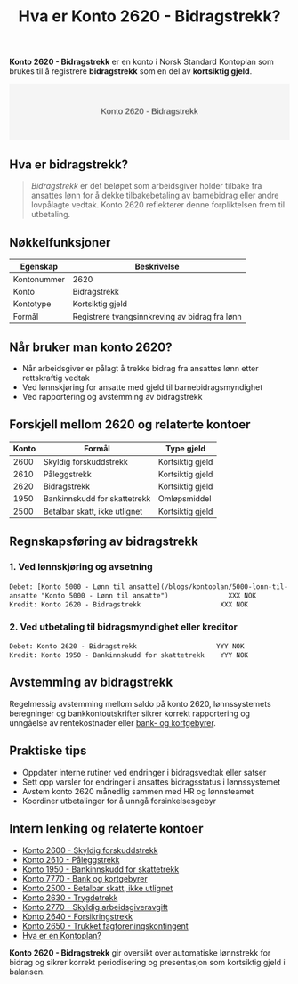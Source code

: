 ﻿---
title: "Hva er Konto 2620 - Bidragstrekk?"
seoTitle: "2620-bidragstrekk"
meta_description: '**Konto 2620 - Bidragstrekk** er en konto i Norsk Standard Kontoplan som brukes til å registrere **bidragstrekk** som en del av **kortsiktig gjeld**.'
slug: 2620-bidragstrekk
type: blog
layout: pages/single
---

**Konto 2620 - Bidragstrekk** er en konto i Norsk Standard Kontoplan som brukes til å registrere **bidragstrekk** som en del av **kortsiktig gjeld**.

![Illustrasjon av konto 2620 Bidragstrekk](2620-bidragstrekk-image.svg)

## Hva er bidragstrekk?

> *Bidragstrekk* er det beløpet som arbeidsgiver holder tilbake fra ansattes lønn for å dekke tilbakebetaling av barnebidrag eller andre lovpålagte vedtak. Konto 2620 reflekterer denne forpliktelsen frem til utbetaling.

## Nøkkelfunksjoner

| Egenskap      | Beskrivelse                                    |
|---------------|------------------------------------------------|
| Kontonummer   | 2620                                           |
| Konto         | Bidragstrekk                                   |
| Kontotype     | Kortsiktig gjeld                               |
| Formål        | Registrere tvangsinnkreving av bidrag fra lønn |

## Når bruker man konto 2620?

* Når arbeidsgiver er pålagt å trekke bidrag fra ansattes lønn etter rettskraftig vedtak
* Ved lønnskjøring for ansatte med gjeld til barnebidragsmyndighet
* Ved rapportering og avstemming av bidragstrekk

## Forskjell mellom 2620 og relaterte kontoer

| Konto | Formål                              | Type gjeld       |
|-------|-------------------------------------|------------------|
| 2600  | Skyldig forskuddstrekk              | Kortsiktig gjeld |
| 2610  | Påleggstrekk                        | Kortsiktig gjeld |
| 2620  | Bidragstrekk                        | Kortsiktig gjeld |
| 1950  | Bankinnskudd for skattetrekk        | Omløpsmiddel     |
| 2500  | Betalbar skatt, ikke utlignet       | Kortsiktig gjeld |

## Regnskapsføring av bidragstrekk

### 1. Ved lønnskjøring og avsetning

```plaintext
Debet: [Konto 5000 - Lønn til ansatte](/blogs/kontoplan/5000-lonn-til-ansatte "Konto 5000 - Lønn til ansatte")               XXX NOK
Kredit: Konto 2620 - Bidragstrekk                    XXX NOK
```

### 2. Ved utbetaling til bidragsmyndighet eller kreditor

```plaintext
Debet: Konto 2620 - Bidragstrekk                    YYY NOK
Kredit: Konto 1950 - Bankinnskudd for skattetrekk    YYY NOK
```

## Avstemming av bidragstrekk

Regelmessig avstemming mellom saldo på konto 2620, lønnssystemets beregninger og bankkontoutskrifter sikrer korrekt rapportering og unngåelse av rentekostnader eller [bank- og kortgebyrer](/blogs/kontoplan/7770-bank-og-kortgebyrer "Konto 7770 - Bank og kortgebyrer").

## Praktiske tips

* Oppdater interne rutiner ved endringer i bidragsvedtak eller satser
* Sett opp varsler for endringer i ansattes bidragsstatus i lønnssystemet
* Avstem konto 2620 månedlig sammen med HR og lønnsteamet
* Koordiner utbetalinger for å unngå forsinkelsesgebyr

## Intern lenking og relaterte kontoer

* [Konto 2600 - Skyldig forskuddstrekk](/blogs/kontoplan/2600-forskuddstrekk "Konto 2600 - Skyldig forskuddstrekk")
* [Konto 2610 - Påleggstrekk](/blogs/kontoplan/2610-paalleggstrekk "Konto 2610 - Påleggstrekk")
* [Konto 1950 - Bankinnskudd for skattetrekk](/blogs/kontoplan/1950-bankinnskudd-for-skattetrekk "Konto 1950 - Bankinnskudd for skattetrekk")
* [Konto 7770 - Bank og kortgebyrer](/blogs/kontoplan/7770-bank-og-kortgebyrer "Konto 7770 - Bank og kortgebyrer i Norsk Standard Kontoplan")
* [Konto 2500 - Betalbar skatt, ikke utlignet](/blogs/kontoplan/2500-betalbar-skatt-ikke-utlignet "Konto 2500 - Betalbar skatt, ikke utlignet")
* [Konto 2630 - Trygdetrekk](/blogs/kontoplan/2630-trygdetrekk "Konto 2630 - Trygdetrekk")
* [Konto 2770 - Skyldig arbeidsgiveravgift](/blogs/kontoplan/2770-skyldig-arbeidsgiveravgift "Konto 2770 - Skyldig arbeidsgiveravgift")
 * [Konto 2640 - Forsikringstrekk](/blogs/kontoplan/2640-forsikringstrekk "Konto 2640 - Forsikringstrekk")
 * [Konto 2650 - Trukket fagforeningskontingent](/blogs/kontoplan/2650-trukket-fagforeningskontingent "Konto 2650 - Trukket fagforeningskontingent")
 * [Hva er en Kontoplan?](/blogs/regnskap/hva-er-kontoplan "Hva er en Kontoplan? Komplett Guide til Kontoplaner i Norsk Regnskap")

**Konto 2620 - Bidragstrekk** gir oversikt over automatiske lønnstrekk for bidrag og sikrer korrekt periodisering og presentasjon som kortsiktig gjeld i balansen.






